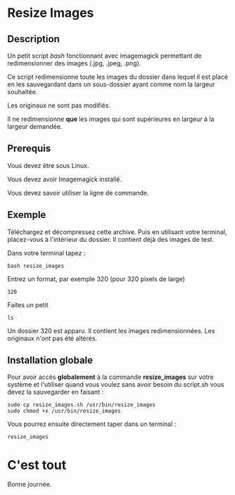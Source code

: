 # Resize Images 

## Description

Un petit script *bash* fonctionnant avec imagemagick permettant de redimensionner des images (.jpg, .jpeg, .png). 

Ce script redimensionne toute les images du dossier dans lequel il est placé en les sauvegardant dans un sous-dossier ayant comme nom la largeur souhaitée. 

Les originaux ne sont pas modifiés. 

Il ne redimensionne **que** les images qui sont supérieures en largeur à la largeur demandée. 

## Prerequis 

Vous devez être sous Linux. 

Vous devez avoir Imagemagick installé. 

Vous devez savoir utiliser la ligne de commande. 

## Exemple

Téléchargez et décompressez cette archive. Puis en utilisant votre terminal, placez-vous à l'intérieur du dossier. Il contient déjà des images de test. 

Dans votre terminal tapez : 

    bash resize_images

Entrez un format, par exemple 320 (pour 320 pixels de large)

    320

Faites un petit 

    ls 

Un dossier 320 est apparu. Il contient les images redimensionnées. Les originaux n'ont pas été altérés.  


## Installation globale 

Pour avoir accès **globalement** à la commande **resize_images** sur votre système et l'utiliser quand vous voulez sans avoir besoin du script.sh vous devez la sauvegarder en faisant : 

    sudo cp resize_images.sh /usr/bin/resize_images
    sudo chmod +x /usr/bin/resize_images

Vous pourrez ensuite directement taper dans un terminal :

    resize_images

# C'est tout

Bonne journée.
